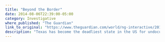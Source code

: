 ```yaml
---
title: "Beyond the Border"
date: 2014-08-06T22:39:00-05:00
category: Investigative
where_published: "The Guardian"
link_to_original: "https://www.theguardian.com/world/ng-interactive/2014/aug/06/-sp-texas-border-deadliest-state-undocumented-migrants"
description: "Texas has become the deadliest state in the US for undocumented immigrants. In 2012, 271 migrants died while crossing through Texas, surpassing Arizona as the nation's most dangerous entry point. The majority of those deaths didn't occur at the Texas-Mexico border but in rural Brooks County, 70 miles north of the Rio Grande, where the US Border Patrol has a checkpoint. To circumvent the checkpoint, migrants must leave the highway and hike through the rugged ranchlands. Hundreds die each year on the trek, most from heat stroke. This four-part series looks at the lives impacted by the humanitarian crisis."
---
```

